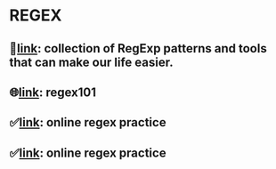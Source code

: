 # REGEX







## 👾[link](https://github.com/regexhq): collection of RegExp patterns and tools that can make our life easier. 
## 🌐[link](https://regex101.com/): regex101
## ✅[link](https://regexone.com/): online regex practice
## ✅[link](https://regexone.com/): online regex practice
